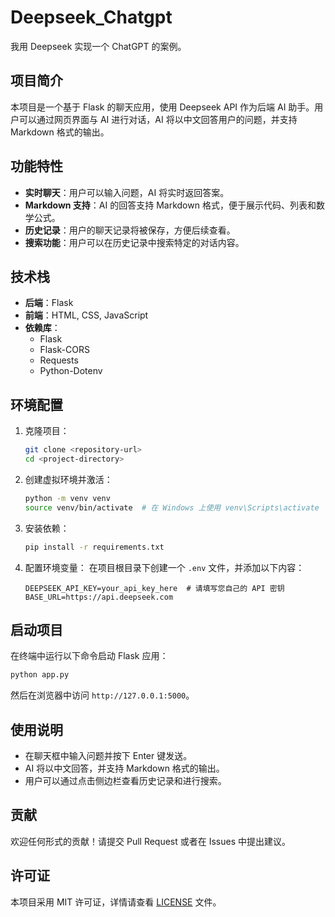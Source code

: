 # Deepseek_Chatgpt
我用 Deepseek 实现一个 ChatGPT 的案例。

## 项目简介
本项目是一个基于 Flask 的聊天应用，使用 Deepseek API 作为后端 AI 助手。用户可以通过网页界面与 AI 进行对话，AI 将以中文回答用户的问题，并支持 Markdown 格式的输出。

## 功能特性
- **实时聊天**：用户可以输入问题，AI 将实时返回答案。
- **Markdown 支持**：AI 的回答支持 Markdown 格式，便于展示代码、列表和数学公式。
- **历史记录**：用户的聊天记录将被保存，方便后续查看。
- **搜索功能**：用户可以在历史记录中搜索特定的对话内容。

## 技术栈
- **后端**：Flask
- **前端**：HTML, CSS, JavaScript
- **依赖库**：
  - Flask
  - Flask-CORS
  - Requests
  - Python-Dotenv

## 环境配置
1. 克隆项目：
   ```bash
   git clone <repository-url>
   cd <project-directory>
   ```

2. 创建虚拟环境并激活：
   ```bash
   python -m venv venv
   source venv/bin/activate  # 在 Windows 上使用 venv\Scripts\activate
   ```

3. 安装依赖：
   ```bash
   pip install -r requirements.txt
   ```

4. 配置环境变量：
   在项目根目录下创建一个 `.env` 文件，并添加以下内容：
   ```env
   DEEPSEEK_API_KEY=your_api_key_here  # 请填写您自己的 API 密钥
   BASE_URL=https://api.deepseek.com
   ```

## 启动项目
在终端中运行以下命令启动 Flask 应用：
```bash
python app.py
```
然后在浏览器中访问 `http://127.0.0.1:5000`。

## 使用说明
- 在聊天框中输入问题并按下 Enter 键发送。
- AI 将以中文回答，并支持 Markdown 格式的输出。
- 用户可以通过点击侧边栏查看历史记录和进行搜索。

## 贡献
欢迎任何形式的贡献！请提交 Pull Request 或者在 Issues 中提出建议。

## 许可证
本项目采用 MIT 许可证，详情请查看 [LICENSE](LICENSE) 文件。